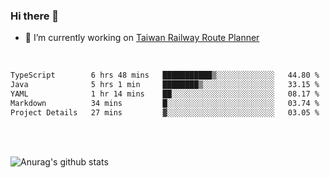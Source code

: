 ### Hi there 👋

- 🔭 I’m currently working on [Taiwan Railway Route Planner](https://github.com/Taiwan-Railway-Route-Planner)

<br/>

<!--START_SECTION:waka-->

```txt
TypeScript        6 hrs 48 mins   ███████████▒░░░░░░░░░░░░░   44.80 %
Java              5 hrs 1 min     ████████▒░░░░░░░░░░░░░░░░   33.15 %
YAML              1 hr 14 mins    ██░░░░░░░░░░░░░░░░░░░░░░░   08.17 %
Markdown          34 mins         █░░░░░░░░░░░░░░░░░░░░░░░░   03.74 %
Project Details   27 mins         ▓░░░░░░░░░░░░░░░░░░░░░░░░   03.05 %
```

<!--END_SECTION:waka-->

<br/>
<br/>

![Anurag's github stats](https://github-readme-stats.vercel.app/api?username=DepickereSven&show_icons=true&theme=tokyonight)



<!--
**DepickereSven/DepickereSven** is a ✨ _special_ ✨ repository because its `README.md` (this file) appears on your GitHub profile.

Here are some ideas to get you started:

- 🔭 I’m currently working on ...
- 🌱 I’m currently learning ...
- 👯 I’m looking to collaborate on ...
- 🤔 I’m looking for help with ...
- 💬 Ask me about ...
- 📫 How to reach me: ...
- 😄 Pronouns: ...
- ⚡ Fun fact: ...
-->
